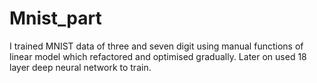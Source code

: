 # Mnist_part
I trained MNIST data of three and seven digit using manual functions of linear model which refactored and optimised gradually. Later on used 18 layer deep neural network to train.
